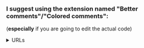 ### I suggest using the extension named "Better comments"/"Colored comments":
(**especially** if you are going to edit the actual code)

<details><summary>URLs</summary>

 - [VSCode](https://marketplace.visualstudio.com/items?itemName=aaron-bond.better-comments)
 - [Sublime text](https://packagecontrol.io/packages/Colored%20Comments)
 - [Atom](https://github.com/AndrewKralovec/atom-better-comments)

###### If your text editor is not listed, it is likely that the extension does not exist on it

</details>

